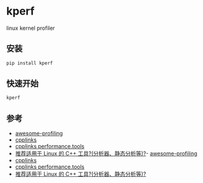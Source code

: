 # kperf

linux kernel profiler

## 安装

```bash
pip install kperf
```

## 快速开始

```bash
kperf 
```

## 参考

- [awesome-profiling](https://github.com/msaroufim/awesome-profiling)
- [cpplinks](https://github.com/MattPD/cpplinks)
- [cpplinks performance.tools](https://github.com/MattPD/cpplinks/blob/master/performance.tools.md)
- [推荐适用于 Linux 的 C++ 工具?(分析器、静态分析等)?](https://www.reddit.com/r/cpp/comments/7kurp6/comment/drhpyfh/?utm_source=share)- [awesome-profiling](https://github.com/msaroufim/awesome-profiling)
- [cpplinks](https://github.com/MattPD/cpplinks)
- [cpplinks performance.tools](https://github.com/MattPD/cpplinks/blob/master/performance.tools.md)
- [推荐适用于 Linux 的 C++ 工具?(分析器、静态分析等)?](https://www.reddit.com/r/cpp/comments/7kurp6/comment/drhpyfh/?utm_source=share)